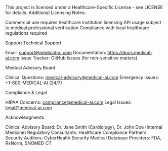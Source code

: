 
This project is licensed under a Healthcare-Specific License - see LICENSE for details.
Additional Licensing Notes:

Commercial use requires healthcare institution licensing
API usage subject to medical professional verification
Compliance with local healthcare regulations required

Support
Technical Support

Email: support@medical-ai.com
Documentation: https://docs.medical-ai.com
Issue Tracker: GitHub Issues (for non-sensitive matters)

Medical Advisory Board

Clinical Questions: medical-advisory@medical-ai.com
Emergency Issues: +1-800-MEDICAL-AI (24/7)

Compliance & Legal

HIPAA Concerns: compliance@medical-ai.com
Legal Issues: legal@medical-ai.com


Acknowledgments

Clinical Advisory Board: Dr. Jane Smith (Cardiology), Dr. John Doe (Internal Medicine)
Regulatory Consultants: Healthcare Compliance Partners
Security Auditors: CyberHealth Security
Medical Database Providers: FDA, RxNorm, SNOMED CT
